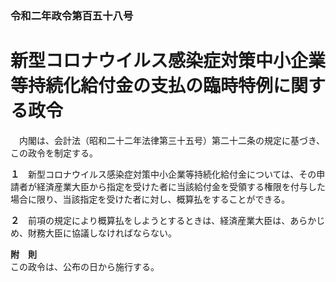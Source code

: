 ### 令和二年政令第百五十八号  
# 新型コロナウイルス感染症対策中小企業等持続化給付金の支払の臨時特例に関する政令  
　内閣は、会計法（昭和二十二年法律第三十五号）第二十二条の規定に基づき、この政令を制定する。  
  
**１**　新型コロナウイルス感染症対策中小企業等持続化給付金については、その申請者が経済産業大臣から指定を受けた者に当該給付金を受領する権限を付与した場合に限り、当該指定を受けた者に対し、概算払をすることができる。  
  
**２**　前項の規定により概算払をしようとするときは、経済産業大臣は、あらかじめ、財務大臣に協議しなければならない。  
  
**附　則**  
この政令は、公布の日から施行する。  
  
